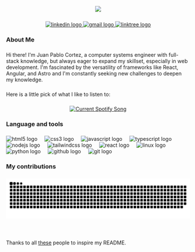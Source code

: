 <div align="center">
  <img height="150" src="https://avatars.githubusercontent.com/u/63433977?s=96&v=4"  />
</div>

###

<div align="center">
  <a href="https://www.linkedin.com/in/juan-pablo-cortez-39b01824a"> 
    <img src="https://img.shields.io/static/v1?message=LinkedIn&logo=linkedin&label=&color=0077B5&logoColor=white&labelColor=&style=for-the-badge" height="25" alt="linkedin logo"/>
  </a>
  <a href="">
  <img src="https://img.shields.io/static/v1?message=Portfolio&logo=gmail&label=&color=a5a&logoColor=white&labelColor=&style=for-the-badge" height="25" alt="gmail logo"  />
  </a>
  <a href="https://github.com/ElCaffeesito?tab=stars">
  <img src="https://img.shields.io/static/v1?message=Stars&logo=linktree&label=&color=c33&logoColor=white&labelColor=&style=for-the-badge" height="25" alt="linktree logo"  />
  </a>
</div>

###

<h3 align="left">About Me</h3>

###

<p align="left">Hi there! I'm Juan Pablo Cortez, a computer systems engineer with full-stack knowledge, but always eager to expand my skillset, especially in web development. I'm fascinated by the versatility of frameworks like React, Angular, and Astro and I'm constantly seeking new challenges to deepen my knowledge.</p>

###

<p align="left">Here is a little pick of what I like to listen to: </p>

###

<div align="center">
  <a href="https://ElCaffeesito.pythonanywhere.com/link">
  <img
    src="https://ElCaffeesito.pythonanywhere.com?theme=dark"
    alt="Current Spotify Song"
  />
</a>
</div>

###

<h3 align="left">Language and tools</h3>

###

<div align="left">
  <img src="https://cdn.jsdelivr.net/gh/devicons/devicon/icons/html5/html5-original.svg" height="40" alt="html5 logo"  />
  <img width="12" />
  <img src="https://cdn.jsdelivr.net/gh/devicons/devicon/icons/css3/css3-original.svg" height="40" alt="css3 logo"  />
  <img width="12" />
  <img src="https://cdn.jsdelivr.net/gh/devicons/devicon/icons/javascript/javascript-original.svg" height="40" alt="javascript logo"  />
  <img width="12" />
  <img src="https://cdn.jsdelivr.net/gh/devicons/devicon/icons/typescript/typescript-original.svg" height="40" alt="typescript logo"  />
  <img width="12" />
  <img src="https://cdn.jsdelivr.net/gh/devicons/devicon/icons/nodejs/nodejs-original.svg" height="40" alt="nodejs logo"  />
  <img width="12" />
  <img src="https://cdn.jsdelivr.net/gh/devicons/devicon/icons/tailwindcss/tailwindcss-original-wordmark.svg" height="40" alt="tailwindcss logo"  />
  <img width="12" />
  <img src="https://cdn.jsdelivr.net/gh/devicons/devicon/icons/react/react-original.svg" height="40" alt="react logo"  />
  <img width="12" />
  <img src="https://cdn.jsdelivr.net/gh/devicons/devicon/icons/linux/linux-original.svg" height="40" alt="linux logo"  />
  <img width="12" />
  <img src="https://cdn.jsdelivr.net/gh/devicons/devicon/icons/python/python-original.svg" height="40" alt="python logo"  />
  <img width="12" />
  <img src="https://cdn.jsdelivr.net/gh/devicons/devicon/icons/github/github-original.svg" height="40" alt="github logo"  />
  <img width="12" />
  <img src="https://cdn.jsdelivr.net/gh/devicons/devicon/icons/git/git-original.svg" height="40" alt="git logo"  />
</div>

###

<h3 align="left">My contributions</h3>

###

<picture>
  <source media="(prefers-color-scheme: dark)" srcset="https://raw.githubusercontent.com/ElCaffeesito/ElCaffeesito/output/github-contribution-grid-snake-dark.svg" />
  <source media="(prefers-color-scheme: light)" srcset="https://raw.githubusercontent.com/ElCaffeesito/ElCaffeesito/output/github-contribution-grid-snake.svg" />
  <img alt="github-snake" src="https://raw.githubusercontent.com/ElCaffeesito/ElCaffeesito/output/github-contribution-grid-snake.svg" />
</picture>

###

<br>

Thanks to all [these](https://github.com/ElCaffeesito/ElCaffeesito/blob/main/sources.md) people to inspire my README.
